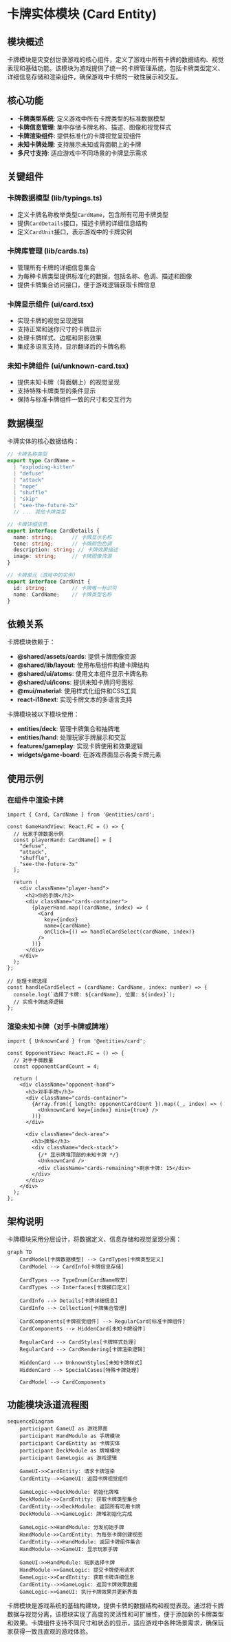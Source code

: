 # 卡牌实体模块 (Card Entity)

## 模块概述

卡牌模块是灾变创世录游戏的核心组件，定义了游戏中所有卡牌的数据结构、视觉表现和基础功能。该模块为游戏提供了统一的卡牌管理系统，包括卡牌类型定义、详细信息存储和渲染组件，确保游戏中卡牌的一致性展示和交互。

## 核心功能

- **卡牌类型系统**: 定义游戏中所有卡牌类型的标准数据模型
- **卡牌信息管理**: 集中存储卡牌名称、描述、图像和视觉样式
- **卡牌渲染组件**: 提供标准化的卡牌视觉呈现组件
- **未知卡牌处理**: 支持展示未知或背面朝上的卡牌
- **多尺寸支持**: 适应游戏中不同场景的卡牌显示需求

## 关键组件

### 卡牌数据模型 (lib/typings.ts)
- 定义卡牌名称枚举类型`CardName`，包含所有可用卡牌类型
- 提供`CardDetails`接口，描述卡牌的详细信息结构
- 定义`CardUnit`接口，表示游戏中的卡牌实例

### 卡牌库管理 (lib/cards.ts)
- 管理所有卡牌的详细信息集合
- 为每种卡牌类型提供标准化的数据，包括名称、色调、描述和图像
- 提供卡牌集合访问接口，便于游戏逻辑获取卡牌信息

### 卡牌显示组件 (ui/card.tsx)
- 实现卡牌的视觉呈现逻辑
- 支持正常和迷你尺寸的卡牌显示
- 处理卡牌样式、边框和阴影效果
- 集成多语言支持，显示翻译后的卡牌名称

### 未知卡牌组件 (ui/unknown-card.tsx)
- 提供未知卡牌（背面朝上）的视觉呈现
- 支持特殊卡牌类型的条件显示
- 保持与标准卡牌组件一致的尺寸和交互行为

## 数据模型

卡牌实体的核心数据结构：

```typescript
// 卡牌名称类型
export type CardName =
  | "exploding-kitten"
  | "defuse"
  | "attack"
  | "nope"
  | "shuffle"
  | "skip"
  | "see-the-future-3x"
  // ... 其他卡牌类型

// 卡牌详细信息
export interface CardDetails {
  name: string;      // 卡牌显示名称
  tone: string;      // 卡牌颜色色调
  description: string; // 卡牌效果描述
  image: string;     // 卡牌图像资源
}

// 卡牌单元（游戏中的实例）
export interface CardUnit {
  id: string;        // 卡牌唯一标识符
  name: CardName;    // 卡牌类型名称
}
```

## 依赖关系

卡牌模块依赖于：
- **@shared/assets/cards**: 提供卡牌图像资源
- **@shared/lib/layout**: 使用布局组件构建卡牌结构
- **@shared/ui/atoms**: 使用文本组件显示卡牌名称
- **@shared/ui/icons**: 提供未知卡牌问号图标
- **@mui/material**: 使用样式化组件和CSS工具
- **react-i18next**: 实现卡牌文本的多语言支持

卡牌模块被以下模块使用：
- **entities/deck**: 管理卡牌集合和抽牌堆
- **entities/hand**: 处理玩家手牌展示和交互
- **features/gameplay**: 实现卡牌使用和效果逻辑
- **widgets/game-board**: 在游戏界面显示各类卡牌元素

## 使用示例

### 在组件中渲染卡牌

```tsx
import { Card, CardName } from '@entities/card';

const GameHandView: React.FC = () => {
  // 玩家手牌数据示例
  const playerHand: CardName[] = [
    "defuse", 
    "attack", 
    "shuffle", 
    "see-the-future-3x"
  ];
  
  return (
    <div className="player-hand">
      <h2>你的手牌</h2>
      <div className="cards-container">
        {playerHand.map((cardName, index) => (
          <Card 
            key={index} 
            name={cardName} 
            onClick={() => handleCardSelect(cardName, index)}
          />
        ))}
      </div>
    </div>
  );
};

// 处理卡牌选择
const handleCardSelect = (cardName: CardName, index: number) => {
  console.log(`选择了卡牌: ${cardName}, 位置: ${index}`);
  // 实现卡牌选择逻辑
};
```

### 渲染未知卡牌（对手卡牌或牌堆）

```tsx
import { UnknownCard } from '@entities/card';

const OpponentView: React.FC = () => {
  // 对手手牌数量
  const opponentCardCount = 4;
  
  return (
    <div className="opponent-hand">
      <h3>对手手牌</h3>
      <div className="cards-container">
        {Array.from({ length: opponentCardCount }).map((_, index) => (
          <UnknownCard key={index} mini={true} />
        ))}
      </div>
      
      <div className="deck-area">
        <h3>牌堆</h3>
        <div className="deck-stack">
          {/* 显示牌堆顶部的未知卡牌 */}
          <UnknownCard />
          <div className="cards-remaining">剩余卡牌: 15</div>
        </div>
      </div>
    </div>
  );
};
```

## 架构说明

卡牌模块采用分层设计，将数据定义、信息存储和视觉呈现分离：

```mermaid
graph TD
    CardModel[卡牌数据模型] --> CardTypes[卡牌类型定义]
    CardModel --> CardInfo[卡牌信息存储]
    
    CardTypes --> TypeEnum[CardName枚举]
    CardTypes --> Interfaces[卡牌接口定义]
    
    CardInfo --> Details[卡牌详细信息]
    CardInfo --> Collection[卡牌集合管理]
    
    CardComponents[卡牌视觉组件] --> RegularCard[标准卡牌组件]
    CardComponents --> HiddenCard[未知卡牌组件]
    
    RegularCard --> CardStyles[卡牌样式处理]
    RegularCard --> CardRendering[卡牌渲染逻辑]
    
    HiddenCard --> UnknownStyles[未知卡牌样式]
    HiddenCard --> SpecialCases[特殊卡牌处理]
    
    CardModel --> CardComponents
```

## 功能模块泳道流程图

```mermaid
sequenceDiagram
    participant GameUI as 游戏界面
    participant HandModule as 手牌模块
    participant CardEntity as 卡牌实体
    participant DeckModule as 牌堆模块
    participant GameLogic as 游戏逻辑
    
    GameUI->>CardEntity: 请求卡牌渲染
    CardEntity-->>GameUI: 返回卡牌视觉组件
    
    GameLogic->>DeckModule: 初始化牌堆
    DeckModule->>CardEntity: 获取卡牌类型集合
    CardEntity-->>DeckModule: 返回所有可用卡牌
    DeckModule-->>GameLogic: 牌堆初始化完成
    
    GameLogic->>HandModule: 分发初始手牌
    HandModule->>CardEntity: 为每张卡牌创建视图
    CardEntity-->>HandModule: 返回卡牌组件集合
    HandModule-->>GameUI: 显示玩家手牌
    
    GameUI->>HandModule: 玩家选择卡牌
    HandModule->>GameLogic: 提交卡牌使用请求
    GameLogic->>CardEntity: 获取卡牌详细信息
    CardEntity-->>GameLogic: 返回卡牌效果数据
    GameLogic->>GameUI: 执行卡牌效果并更新界面
```

卡牌模块是游戏系统的基础构建块，提供卡牌的数据结构和视觉表现。通过将卡牌数据与视觉分离，该模块实现了高度的灵活性和可扩展性，便于添加新的卡牌类型和效果。卡牌组件支持不同尺寸和状态的显示，适应游戏中各种场景需求，确保玩家获得一致且直观的游戏体验。 